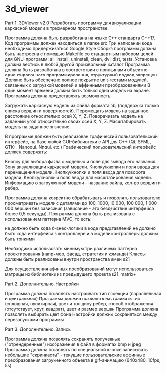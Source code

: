 # 3d_viewer
Part 1. 3DViewer v2.0
Разработать программу для визуализации каркасной модели в трехмерном пространстве.

Программа должна быть разработана на языке C++ стандарта C++17.
Код программы должен находиться в папке src
При написании кода необходимо придерживаться Google Style
Сборка программы должна быть настроена с помощью Makefile со стандартным набором целей для GNU-программ: all, install, uninstall, clean, dvi, dist, tests. Установка должна вестись в любой другой произвольный каталог
Программа должна быть разработана в соответствии с принципами объектно-ориентированного программирования, структурный подход запрещен
Должно быть обеспечено полное покрытие unit-тестами модулей, связанных с загрузкой моделей и аффинными преобразованиями
В один момент времени должна быть только одна модель на экране.
Программа должна предоставлять возможность:

Загружать каркасную модель из файла формата obj (поддержка только списка вершин и поверхностей).
Перемещать модель на заданное расстояние относительно осей X, Y, Z.
Поворачивать модель на заданный угол относительно своих осей X, Y, Z.
Масштабировать модель на заданное значение.


В программе должен быть реализован графический пользовательский интерфейс, на базе любой GUI-библиотеки с API для C++ (Qt, SFML, GTK+, Nanogui, Nngui, etc.)
Графический пользовательский интерфейс должен содержать:

Кнопку для выбора файла с моделью и поле для вывода его названия.
Зону визуализации каркасной модели.
Кнопку/кнопки и поля ввода для перемещения модели.
Кнопку/кнопки и поля ввода для поворота модели.
Кнопку/кнопки и поля ввода для масштабирования модели.
Информацию о загруженной модели - название файла, кол-во вершин и ребер.


Программа должна корректно обрабатывать и позволять пользователю просматривать модели с деталями до 100, 1000, 10 000, 100 000, 1 000 000 вершин без зависания (зависание - это бездействие интерфейса более 0,5 секунды).
Программа должна быть реализована с использованием паттерна MVC, то есть:

не должно быть кода бизнес-логики в коде представлений
не должно быть кода интерфейса в контроллере и в модели
контроллеры должны быть тонкими


Необходимо использовать минимум три различных паттерна проектирования (например, фасад, стратегия и команда)
Классы должны быть реализованы внутри пространства имен s21

Для осуществления афинных преобразований могут использоваться матрицы из библиотеки из предыдущего проекта s21_matrix+


Part 2. Дополнительно. Настройки

Программа должна позволять настраивать тип проекции (параллельная и центральная)
Программа должна позволять настраивать тип (сплошная, пунктирная), цвет и толщину ребер, способ отображения (отсутствует, круг, квадрат), цвет и размер вершин
Программа должна позволять выбирать цвет фона
Настройки должны сохраняться между перезапусками программы


Part 3. Дополнительно. Запись

Программа должна позволять сохранять полученные ("отрендеренные") изображения в файл в форматах bmp и jpeg
Программа должна позволять по специальной кнопке записывать небольшие "скринкасты" - текущие пользовательские аффинные преобразования загруженного объекта в gif-анимацию (640x480, 10fps, 5s)
